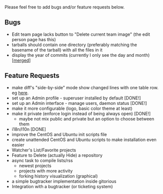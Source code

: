 Please feel free to add bugs and/or feature requests below.

## Bugs
* Edit team page lacks button to "Delete current team image" (the edit person page has this)
* tarballs should contain one directory (preferably matching the basename of the tarball) with all the files in it
* display the year of commits (currently I only see the day and month) [[merged](http://gitorious.org/gitorious/mainline/commit/30f136bb75230b2d607bbe64581e60624a5e9269)]

## Feature Requests
* make diff's "side-by-side" mode show changed lines with one table row. eg [here](http://gitorious.org/wfpl/wfpl/commit/532d75b922c5e4e2e39172b6fe3c4b2153ffc28d?diffmode=sidebyside).
* set up an Admin profile - superuser installed by default [DONE!]
* set up an Admin interface - manage users, daemon status [DONE!]
* make it more configurable (logo, basic color theme at least)
* make it private (enforce login instead of being always open) [DONE!]
    * maybe not mix public and private but an option to choose between them
* i18n/l10n [DONE]
* improve the CentOS and Ubuntu init scripts file
* create unattended CentOS and Ubuntu scripts to make installation even easier
* Watcher's List/Favorite projects
* Feature to Delete (actually Hide) a repository
* async task to compile lists/rss
    * newest projects
    * projects with more activity
    * forking history visualization (graphical)
* a simple bugtracker implementation inside gitorious
* Integration with a bugtracker (or ticketing system)